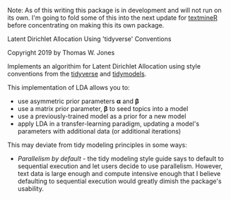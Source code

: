 
Note: As of this writing this package is in development and will not run on its own.
I'm going to fold some of this into the next update for [textmineR](https://github.com/tommyjones/textminer) before concentrating on making this its own package.

Latent Dirichlet Allocation Using 'tidyverse' Conventions

Copyright 2019 by Thomas W. Jones

Implements an algorithim for Latent Dirichlet Allocation using style conventions from the [tidyverse](https://style.tidyverse.org/) and [tidymodels](https://tidymodels.github.io/model-implementation-principles/index.html). 
    
This implementation of LDA allows you to:

* use asymmetric prior parameters $\boldsymbol\alpha$ and $\boldsymbol\beta$
* use a matrix prior parameter, $\boldsymbol\beta$ to seed topics into a model
* use a previously-trained model as a prior for a new model
* apply LDA in a transfer-learning paradigm, updating a model's parameters with additional data (or additional iterations)

This may deviate from tidy modeling principles in some ways:

* _Parallelism by default_ - the tidy modeling style guide says to default to sequential execution and let users decide to use parallelism. However, text data is large enough and compute intensive enough that I believe defaulting to sequential execution would greatly dimish the package's usability.

